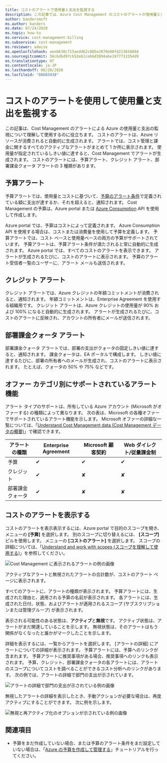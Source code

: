 ```yaml
---
title: コストのアラートで使用量と支出を監視する
description: この記事では、Azure Cost Management のコストのアラートが使用量と支出の監視にどのように役立つのかについて説明します。
author: bandersmsft
ms.author: banders
ms.date: 07/24/2020
ms.topic: how-to
ms.service: cost-management-billing
ms.subservice: cost-management
ms.reviewer: adwise
ms.openlocfilehash: aeeb630cf15aedd62c085e2070e08fd223656094
ms.sourcegitcommit: 56cbd6d97cb52e61ceb6d3894abe1977713354d9
ms.translationtype: HT
ms.contentlocale: ja-JP
ms.lasthandoff: 08/20/2020
ms.locfileid: "88683438"
---
```

# <a name="use-cost-alerts-to-monitor-usage-and-spending"></a>コストのアラートを使用して使用量と支出を監視する

この記事は、Cost Management のアラートによる Azure の使用量と支出の監視について理解して使用するのに役立ちます。 コストのアラートは、Azure リソースが消費されると自動的に生成されます。 アラートでは、コスト管理と課金に関するすべてのアクティブなアラートがまとめて 1 か所に表示されます。 使用量が指定されているしきい値に達すると、Cost Management でアラートが生成されます。 コストのアラートには、予算アラート、クレジット アラート、部署課金クォータ アラートの 3 種類があります。

## <a name="budget-alerts"></a>予算アラート

予算アラートでは、使用量とコストに基づいて、[予算のアラート条件](tutorial-acm-create-budgets.md)で定義されている額に支出が達するか、それを超えると、通知されます。 Cost Management の予算は、Azure portal または [Azure Consumption](https://docs.microsoft.com/rest/api/consumption) API を使用して作成します。

Azure portal では、予算はコストによって定義されます。 Azure Consumption API を使用する場合は、コストまたは消費量を使用して予算を定義します。 予算アラートでは、コスト ベースと使用量ベースの両方の予算がサポートされています。 予算アラートは、予算アラート条件が満たされると常に自動的に生成されます。 Azure portal では、すべてのコストのアラートを表示できます。 アラートが生成されるたびに、コストのアラートに表示されます。 予算のアラート受信者一覧のユーザーに、アラート メールも送信されます。

## <a name="credit-alerts"></a>クレジット アラート

クレジット アラートでは、Azure クレジットの年額コミットメントが消費されると、通知されます。 年額コミットメントは、Enterprise Agreement を使用する組織用です。 クレジット アラートは、Azure クレジットの使用量が 90% および 100% になると自動的に生成されます。 アラートが生成されるたびに、コストのアラートに反映され、アカウントの所有者にメールが送信されます。

## <a name="department-spending-quota-alerts"></a>部署課金クォータ アラート

部署課金クォータ アラートでは、部署の支出がクォータの固定しきい値に達すると、通知されます。 課金クォータは、EA ポータルで構成します。 しきい値に達するたびに、部署の所有者へのメールが生成され、コストのアラートに表示されます。 たとえば、クォータの 50% や 75% などです。

## <a name="supported-alert-features-by-offer-categories"></a>オファー カテゴリ別にサポートされているアラート機能

アラート タイプのサポートは、所有している Azure アカウント (Microsoft がオファーする) の種類によって異なります。 次の表は、Microsoft の各種オファーでサポートされているアラート機能を示します。 Microsoft オファーの詳細な一覧については、「[Understand Cost Management data (Cost Management データの概要)](understand-cost-mgt-data.md)」で確認できます。

| アラートの種類 | Enterprise Agreement | Microsoft 顧客契約 | Web ダイレクト/従量課金制 |
|---|---|---|---|
| 予算 | ✔ | ✔ | ✔ |
| クレジット | ✔ |✘ | ✘ |
| 部署課金クォータ | ✔ | ✘ | ✘ |



## <a name="view-cost-alerts"></a>コストのアラートを表示する

コストのアラートを表示表示するには、Azure portal で目的のスコープを開き、メニューの **[予算]** を選択します。 別のスコープに切り替えるには、 **[スコープ]** ピルを使用します。 メニューの **[コストのアラート]** を選択します。 スコープの詳細については、「[Understand and work with scopes (スコープを理解して使用する)](understand-work-scopes.md)」を参照してください。

![Cost Management に表示されるアラートの例の画像](./media/cost-mgt-alerts-monitor-usage-spending/budget-alerts-fullscreen.png)

アクティブなアラートと無視されたアラートの合計数が、コストのアラート ページに表示されます。

すべてのアラートに、アラートの種類が表示されます。 予算アラートには、生成された理由と、適用される予算の名前が表示されます。 各アラートには、生成された日付、状態、およびアラートが適用されるスコープ (サブスクリプションまたは管理グループ) が表示されます。

表示される可能性のある状態は、**アクティブ**と**無視**です。 アクティブ状態は、アラートがまだ関連していることを示します。 無視状態は、そのアラートはもう関係がなくなったと誰かがマークしたことを示します。

詳細を表示するには、一覧からアラートを選択します。 [アラートの詳細] にアラートについての詳細が表示されます。 予算アラートには、予算へのリンクが含まれます。 予算アラートに推奨事項がある場合、推奨事項へのリンクも表示されます。 予算、クレジット、部署課金クォータの各アラートには、アラートのスコープについてコストを調べることができるコスト分析へのリンクがあります。 次の例では、アラートの詳細で部門の支出が示されています。

![アラートの詳細で部門の支出が示されている例の画像](./media/cost-mgt-alerts-monitor-usage-spending/dept-spending-selected-with-credits.png)

無視したアラートの詳細を表示したとき、手動アクションが必要な場合は、再度アクティブにすることができます。 次に例を示します。

![無視と再アクティブ化のオプションが示されている例の画像](./media/cost-mgt-alerts-monitor-usage-spending/Dismiss-reactivate-options.png)

## <a name="see-also"></a>関連項目

- 予算をまだ作成していない場合、または予算のアラート条件をまだ設定していない場合は、「[Azure の予算を作成して管理する](tutorial-acm-create-budgets.md)」チュートリアルを行ってください。
